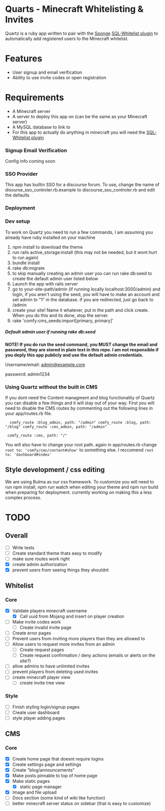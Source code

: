 # Quarts - Minecraft Whitelisting & Invites

Quartz is a ruby app written to pair with the [Sponge](https://spongepowered.org) [SQL-Whitelist plugin](https://github.com/fmohican/SQL-WhiteList) to automatically add registered users to the Minecraft whitelist.

# Features
- User signup and email verification
- Ability to use invite codes or open registration

# Requirements

- A Minecraft server
- A server to deploy this app on (can be the same as your Minecraft server)
- A MySQL database to link to
- For this app to actually do anything in minecraft you will need the [SQL-Whitelist plugin](https://github.com/fmohican/SQL-WhiteList)


### Signup Email Verification

Config info coming soon

### SSO Provider

This app has builtin SSO for a discourse forum. To use, change the name of disourse_sso_controler.rb.example to discourse_sso_controler.rb and edit the defaults

### Deployment

### Dev setup

To work on Quartz you need to run a few commands, I am assuming you already have ruby installed on your machine

1. npm install to download the theme
2. run rails active_storage:install (this may not be needed, but it wont hurt to run again)
3. bundle install
4. rake db:migrate
  1. to skip manually creating an admin user you can run rake db:seed to create the default admin user listed below
5. Launch the app with rails server
6. go to your-site-path/admin (if running locally localhost:3000/admin) and login, if you aren't using the seed, you will have to make an account and set admin to "1" in the database. if you are redirected, just go back to /admin
7. create your site! Name it whatever, put in the path and click create. When you do this and its done, stop the server.
8. rake 'comfy:cms_seeds:import[primary, primary]'

##### Default admin user if running rake db:seed


**NOTE! If you do run the seed command, you MUST change the email and password, they are stored in plain text in this repo. I am not responsible if you deply this app publicly and use the default admin credentials.**

Username/email: admin@example.com

password: admin1234

### Using Quartz without the built in CMS

If you dont need the Content managment and blog functionality of Quartz you can disable a few things and it will stay out of your way. First you will need to disable the CMS routes by commenting out the following lines in your app/routes.rb file.

`  comfy_route :blog_admin, path: "/admin"
  comfy_route :blog, path: "/blog"
  comfy_route :cms_admin, path: "/admin"`

`  comfy_route :cms, path: "/" `

You will also have to change your root path. again in app/routes.rb change `root to: 'comfy/cms/content#show'` to something else. I reccomend `root to: 'dashboard#index'`


## Style development / css editing

We are using Bulma as our css framework. To customize you will need to run npm install, npm run watch when editing your theme and npm run build when preparing for deployment.
currently working on making this a less complex process.

# TODO
## Overall
- [ ] Write tests
- [ ] Create standard theme thats easy to modify
- [ ] make sure routes work right
- [x] create admin authorization
- [x] prevent users from seeing things they shouldnt
## Whitelist
### Core
- [x] Validate players minecraft username
  - [x] Call uuid from Mojang and insert on player creation
- [ ] Make invite codes work
  - [ ] Create invalid invite page
- [ ] Create error pages
- [ ] Prevent users from inviting more players than they are allowed to
- [ ] Allow users to request more invites from an admin
  - [ ] Create request pages
  - [ ] Create request confirmation / deny actions (emails or alerts on the site?)
- [ ] allow admins to have unlimited invites
- [ ] prevent players from deleting used invites
- [ ] create minecraft player view
  - [ ] create invite tree view
### Style
- [ ] Finish styling login/signup pages
- [ ] Create user dashboard
- [ ] style player adding pages
## CMS
### Core
- [x] Create home page that doesnt require logins
- [x] Create settings page and settings
- [x] Create "blog/announcements"
- [x] Make posts pinnable to top of home page
- [x] Make static pages
  - [x] static page manager
- [x] Image and file upload
- [ ] Docs section (some kind of wiki like function)
- [ ] better minecraft server status on sidebar (that is easy to customize)
